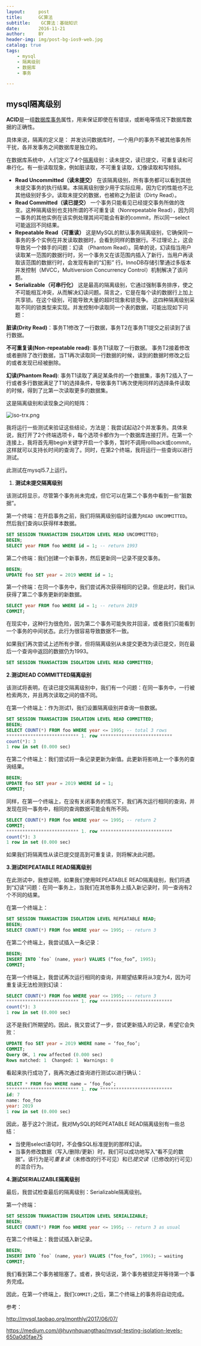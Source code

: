 ```yaml
---
layout:     post
title:      GC算法
subtitle:    GC算法：基础知识
date:       2016-11-21
author:     BY
header-img: img/post-bg-ios9-web.jpg
catalog: true
tags:
    - mysql
    - 隔离级别
    - 数据库
    - 事务

---
```


## 

## mysql隔离级别

**ACID**是一组[数据库事务](https://en.wikipedia.org/wiki/ACID)属性，用来保证即使在有错误，或断电等情况下数据库数据的正确性。

具体来说，隔离的定义是： 并发访问数据库时，一个用户的事务不被其他事务所干扰，各并发事务之间数据库是独立的。

在数据库系统中，人们定义了4个[隔离](https://en.wikipedia.org/wiki/Isolation_(database_systems))级别：读未提交，读已提交，可重复读和可串行化。有一些读取现象，例如脏读取，不可重复读取，幻像读取和写倾斜。

- **Read Uncommitted（读未提交）** 在该隔离级别，所有事务都可以看到其他未提交事务的执行结果。本隔离级别很少用于实际应用，因为它的性能也不比其他级别好多少。读取未提交的数据，也被称之为脏读（Dirty Read）。
- **Read Committed（读已提交）** 一个事务只能看见已经提交事务所做的改变。这种隔离级别也支持所谓的不可重复读（Nonrepeatable Read），因为同一事务的其他实例在该实例处理其间可能会有新的commit，所以同一select可能返回不同结果。
- **Repeatable Read（可重读）** 这是MySQL的默认事务隔离级别，它确保同一事务的多个实例在并发读取数据时，会看到同样的数据行。不过理论上，这会导致另一个棘手的问题：幻读 （Phantom Read）。简单的说，幻读指当用户读取某一范围的数据行时，另一个事务又在该范围内插入了新行，当用户再读取该范围的数据行时，会发现有新的“幻影” 行。InnoDB存储引擎通过多版本并发控制（MVCC，Multiversion Concurrency Control）机制解决了该问题。
- **Serializable（可串行化）** 这是最高的隔离级别，它通过强制事务排序，使之不可能相互冲突，从而解决幻读问题。简言之，它是在每个读的数据行上加上共享锁。在这个级别，可能导致大量的超时现象和锁竞争。 这四种隔离级别采取不同的锁类型来实现。并发控制中读取同一个表的数据，可能出现如下问题：

**脏读(Drity Read)**：事务T1修改了一行数据，事务T2在事务T1提交之前读到了该行数据。

**不可重复读(Non-repeatable read)**: 事务T1读取了一行数据。 事务T2接着修改或者删除了改行数据，当T1再次读取同一行数据的时候，读到的数据时修改之后的或者发现已经被删除。

**幻读(Phantom Read)**: 事务T1读取了满足某条件的一个数据集，事务T2插入了一行或者多行数据满足了T1的选择条件，导致事务T1再次使用同样的选择条件读取的时候，得到了比第一次读取更多的数据集。

这是隔离级别和读现象之间的矩阵：

![iso-trx.png](http://ata2-img.cn-hangzhou.img-pub.aliyun-inc.com/66a3bf0ce6c1ce6e5ed0c4e70c079bfc.png)

我将运行一些测试来验证这些结论，方法是：我尝试起动2个并发事务。具体来说，我打开了2个终端选项卡，每个选项卡都作为一个数据库连接打开。在第一个连接上，我将首先用begin关键字开启一个事务，暂时不调用rollback或commit，这样就可以支持长时间的查询了。同时，在第2个终端，我将运行一些查询以进行测试。

此测试在mysql5.7上运行。

1. **测试未提交隔离级别**

该测试将显示，尽管第个事务尚未完成，但它可以在第二个事务中看到一些“脏数据”。

第一个终端：在开启事务之前，我们将隔离级别临时设置为`READ UNCOMMITTED`。然后我们查询以获得样本数据。

```sql
SET SESSION TRANSACTION ISOLATION LEVEL READ UNCOMMITTED;
BEGIN;
SELECT year FROM foo WHERE id = 1; -- return 1993
```

第二个终端：我们创建一个新事务，然后更新同一记录不提交事务。

```sql
BEGIN;
UPDATE foo SET year = 2019 WHERE id = 1;
```

第一个终端：在同一个事务中，我们尝试再次获得相同的记录。但是此时，我们从获得了第二个事务更新的新数据。

```sql
SELECT year FROM foo WHERE id = 1; -- return 2019
COMMIT;
```

在现实中，这种行为很危险，因为第二个事务可能失败并回滚，或者我们只能看到一个事务的中间状态。此行为很容易导致数据不一致。

如果我们再次尝试上述所有步骤，但将隔离级别从未提交更改为读已提交，则在最后一个查询中返回的数据仍为1993。

```sql
SET SESSION TRANSACTION ISOLATION LEVEL READ COMMITTED;
```

**2.测试READ COMMITTED隔离级别**

该测试将表明，在读已提交隔离级别中，我们有一个问题：在同一事务中，一行被检索两次，并且两次读取之间的值不同。

在第一个终端上：作为测试1，我们设置隔离级别并查询一些数据。

```sql
SET SESSION TRANSACTION ISOLATION LEVEL READ COMMITTED;
BEGIN;
SELECT COUNT(*) FROM foo WHERE year <= 1995; -- total 3 rows
*************************** 1. row ***************************
count(*): 3
1 row in set (0.000 sec)
```

在第二个终端上：我们尝试将一条记录更新为新值。此更新将影响上一个事务的查询结果。

```sql
BEGIN;
UPDATE foo SET year = 2019 WHERE id = 1;
COMMIT;
```

同样，在第一个终端上，在没有关闭事务的情况下，我们再次运行相同的查询，并发现在同一事务中，相同的查询数据可能会有所不同。

```sql
SELECT COUNT(*) FROM foo WHERE year <= 1995; -- return 2
COMMIT;
*************************** 1. row ***************************
count(*): 3
1 row in set (0.000 sec)
```

如果我们将隔离性从读已提交提高到可重复读，则将解决此问题。

**3.测试REPEATABLE READ隔离级别**

在此测试中，我想证明，如果我们使用REPEATABLE READ隔离级别，我们将遇到“幻读”问题：在同一事务上，当我们在其他事务上插入新记录时，同一查询有2个不同的结果。

在第一个终端上：

```sql
SET SESSION TRANSACTION ISOLATION LEVEL REPEATABLE READ;
BEGIN;
SELECT COUNT(*) FROM foo WHERE year <= 1995; -- return 3
```

在第二个终端上，我尝试插入一条记录：

```sql
BEGIN;
INSERT INTO `foo` (name, year) VALUES (“foo_foo”, 1995);
COMMIT;
```

在第一个终端上，我尝试再次运行相同的查询，并期望结果将从3变为4，因为可重复读无法检测到幻读：

```sql
SELECT COUNT(*) FROM foo WHERE year <= 1995; -- return 3
*************************** 1. row ***************************
count(*): 3
1 row in set (0.000 sec)
```

 这不是我们所期望的。因此，我又尝试了一步，尝试更新插入的记录，希望它会失败：

```sql
UPDATE foo SET year = 2019 WHERE name = ‘foo_foo’;
COMMIT;
Query OK, 1 row affected (0.000 sec)
Rows matched: 1  Changed: 1  Warnings: 0
```

看起来执行成功了，我再次通过查询进行测试以进行确认：

```sql
SELECT * FROM foo WHERE name = ‘foo_foo’;
*************************** 1. row ***************************
id: 7
name: foo_foo
year: 2019
1 row in set (0.000 sec)
```

因此，基于这2个测试，我对MySQL的REPEATABLE READ隔离级别有一些总结：

- 当使用select语句时，不会像SQL标准提到的那样幻读。
- 当事务修改数据（写入/删除/更新）时，我们可以成功地写入“看不见的数据”。该行为是可*重复读*（未修改的行不可见）和已*提交读*（已修改的行可见）的混合行为。

**4.测试SERIALIZABLE隔离级别**

最后，我尝试检查最后的隔离级别：Serializable隔离级别。

第一个终端：

```sql
SET SESSION TRANSACTION ISOLATION LEVEL SERIALIZABLE;
BEGIN;
SELECT COUNT(*) FROM foo WHERE year <= 1995; -- return 3 as usual
```

在第二个终端上：我尝试插入新记录。

```sql
BEGIN;
INSERT INTO `foo` (name, year) VALUES (“foo_foo”, 1996); — waiting
COMMIT;
```

我们看到第二个事务被阻塞了。或者，换句话说，第个事务被锁定并等待第一个事务完成。

因此，在第一个终端上，我们`COMMIT;`之后，第二个终端上的事务将自动完成。



参考：

http://mysql.taobao.org/monthly/2017/06/07/

https://medium.com/@huynhquangthao/mysql-testing-isolation-levels-650a0d0fae75